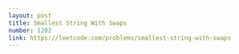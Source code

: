 ```yaml
---
layout: post
title: Smallest String With Swaps
number: 1202
link: https://leetcode.com/problems/smallest-string-with-swaps
---
```

